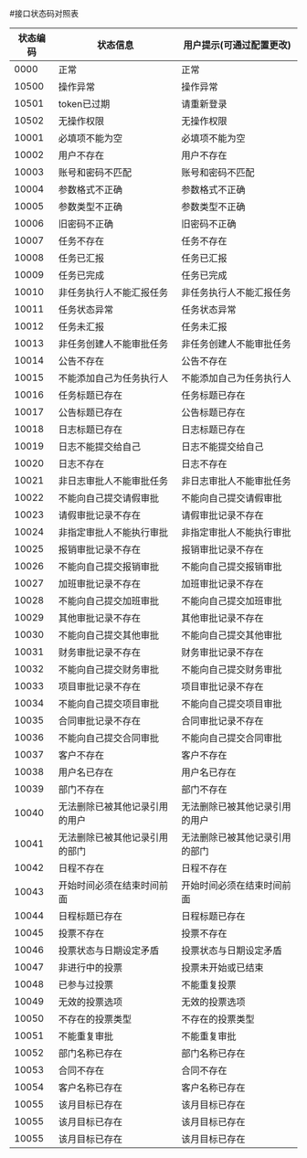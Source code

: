 #接口状态码对照表

| 状态编码 | 状态信息 | 用户提示(可通过配置更改) |
| -- | -- | -- |
| 0000 | 正常 | 正常 |
| 10500 | 操作异常 | 操作异常 |
| 10501 | token已过期 | 请重新登录 |
| 10502 | 无操作权限 | 无操作权限 |
| 10001 | 必填项不能为空 | 必填项不能为空 |
| 10002 | 用户不存在 | 用户不存在 |
| 10003 | 账号和密码不匹配 | 账号和密码不匹配 |
| 10004 | 参数格式不正确 | 参数格式不正确 |
| 10005 | 参数类型不正确 | 参数类型不正确 |
| 10006 | 旧密码不正确 | 旧密码不正确 |
| 10007 | 任务不存在 | 任务不存在 |
| 10008 | 任务已汇报 | 任务已汇报 |
| 10009 | 任务已完成 | 任务已完成 |
| 10010 | 非任务执行人不能汇报任务 | 非任务执行人不能汇报任务 |
| 10011 | 任务状态异常 | 任务状态异常 |
| 10012 | 任务未汇报 | 任务未汇报 |
| 10013 | 非任务创建人不能审批任务 | 非任务创建人不能审批任务 |
| 10014 | 公告不存在 | 公告不存在 |
| 10015 | 不能添加自己为任务执行人 | 不能添加自己为任务执行人 |
| 10016 | 任务标题已存在 | 任务标题已存在 |
| 10017 | 公告标题已存在 | 公告标题已存在 |
| 10018 | 日志标题已存在 | 日志标题已存在 |
| 10019 | 日志不能提交给自己 | 日志不能提交给自己 |
| 10020 | 日志不存在 | 日志不存在 |
| 10021 | 非日志审批人不能审批任务 | 非日志审批人不能审批任务 |
| 10022 | 不能向自己提交请假审批 | 不能向自己提交请假审批 |
| 10023 | 请假审批记录不存在 | 请假审批记录不存在 |
| 10024 | 非指定审批人不能执行审批 | 非指定审批人不能执行审批 |
| 10025 | 报销审批记录不存在 | 报销审批记录不存在 |
| 10026 | 不能向自己提交报销审批 | 不能向自己提交报销审批 |
| 10027 | 加班审批记录不存在 | 加班审批记录不存在 |
| 10028 | 不能向自己提交加班审批 | 不能向自己提交加班审批 |
| 10029 | 其他审批记录不存在 | 其他审批记录不存在 |
| 10030 | 不能向自己提交其他审批 | 不能向自己提交其他审批 |
| 10031 | 财务审批记录不存在 | 财务审批记录不存在 |
| 10032 | 不能向自己提交财务审批 | 不能向自己提交财务审批 |
| 10033 | 项目审批记录不存在 | 项目审批记录不存在 |
| 10034 | 不能向自己提交项目审批 | 不能向自己提交项目审批 |
| 10035 | 合同审批记录不存在 | 合同审批记录不存在 |
| 10036 | 不能向自己提交合同审批 | 不能向自己提交合同审批 |
| 10037 | 客户不存在 | 客户不存在 |
| 10038 | 用户名已存在 | 用户名已存在 |
| 10039 | 部门不存在 | 部门不存在 |
| 10040 | 无法删除已被其他记录引用的用户 | 无法删除已被其他记录引用的用户 |
| 10041 | 无法删除已被其他记录引用的部门 | 无法删除已被其他记录引用的部门 |
| 10042 | 日程不存在 | 日程不存在 |
| 10043 | 开始时间必须在结束时间前面 | 开始时间必须在结束时间前面 |
| 10044 | 日程标题已存在 | 日程标题已存在 |
| 10045 | 投票不存在 | 投票不存在 |
| 10046 | 投票状态与日期设定矛盾 | 投票状态与日期设定矛盾 |
| 10047 | 非进行中的投票 | 投票未开始或已结束 |
| 10048 | 已参与过投票 | 不能重复投票 |
| 10049 | 无效的投票选项 | 无效的投票选项 |
| 10050 | 不存在的投票类型 | 不存在的投票类型 |
| 10051 | 不能重复审批 | 不能重复审批 |
| 10052 | 部门名称已存在 | 部门名称已存在 |
| 10053 | 合同不存在 | 合同不存在 |
| 10054 | 客户名称已存在 | 客户名称已存在 |
| 10055 | 该月目标已存在 | 该月目标已存在 |
| 10055 | 该月目标已存在 | 该月目标已存在 |
| 10055 | 该月目标已存在 | 该月目标已存在 |